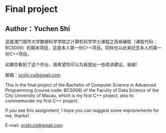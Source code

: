 # Final project
## Author：Yuchen Shi

这是澳门城市大学数据科学学院之计算机科学学士课程之高级编程（课程代码：BCS006）的期末项目，这是本人第一份C++项目。同样也以此来纪念本人的第一份C++项目。

如果你看到了这个作业，我希望你可以为我提出一些改进建议，谢谢!

邮箱：ycshi.cs@gmail.com




This is the final project of the Bachelor of Computer Science in Advanced Programming (course code: BCS006) of the Faculty of Data Science of the City University of Macau, which is my first C++ project, also to commemorate my first C++ project.

If you see this assignment, I hope you can suggest some improvements for me, thanks!

E-mail: ycshi.cs@gmail.com


